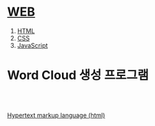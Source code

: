 <!doctype html>
<html>
<head>
<title>Word Cloud 생성 프로그램</title>
<meta charset="utf-8">
</head>
<body>


<H1><a href="index.html">WEB</a></H1>
<ol>
  <li><a href="1.html">HTML</a></li>
  <li><a href="2.html">CSS</a></li>
  <li><a href="3.html">JavaScript</a></li>
</ol>


<H1>Word Cloud 생성 프로그램 </H1>
<BR><BR>

<a href="https://www.w3.org/TR/html5" target="_blank" title="html5html5specification"> Hypertext markup language (html) </a>

</body>
</html>
